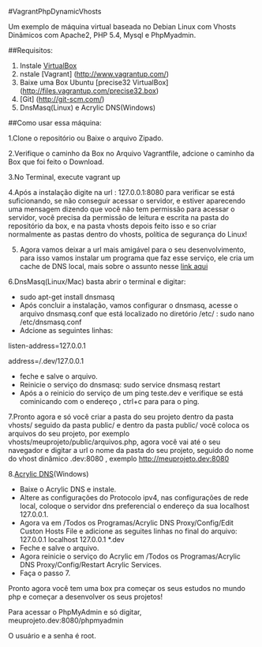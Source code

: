 #VagrantPhpDynamicVhosts

Um exemplo de máquina virtual baseada no Debian Linux com Vhosts Dinâmicos com Apache2, PHP 5.4, Mysql e PhpMyadmin.

##Requisitos:

1.	Instale [VirtualBox](https://www.virtualbox.org/wiki/Downloads)
2.	nstale [Vagrant] (http://www.vagrantup.com/)
3.	Baixe uma Box Ubuntu [precise32 VirtualBox] (http://files.vagrantup.com/precise32.box)
4.	[Git] (http://git-scm.com/)
5.	DnsMasq(Linux) e Acrylic DNS(Windows)

##Como usar essa máquina:

1.Clone o repositório ou Baixe o arquivo Zipado.

2.Verifique o caminho da Box no Arquivo Vagrantfile, adcione o caminho da Box que foi feito o Download.

3.No Terminal, execute vagrant up

4.Após a instalação digite na url : 127.0.0.1:8080 para verificar se está suficionando, se não conseguir acessar o servidor, 
e estiver aparecendo uma mensagem dizendo que você não tem permissão para acessar o servidor, você precisa da permissão
de leitura e escrita na pasta do repositório da box, e na pasta vhosts depois feito isso e so criar normalmente as 
pastas dentro do vhosts, política de segurança do Linux!

5. Agora vamos deixar a url mais amigável para o seu desenvolvimento, para isso vamos instalar um programa que faz esse serviço, 
ele cria um cache de DNS local, mais sobre o assunto nesse [link aqui](http://blog.davidsonpaulo.com/2012/08/como-usar-o-dnsmasq-para-criar-um-cache-de-dns-local.html)

6.DnsMasq(Linux/Mac) basta abrir o terminal e digitar: 
* sudo apt-get install dnsmasq
* Após concluir a instalação, vamos configurar o dnsmasq, acesse o arquivo dnsmasq.conf que está localizado no diretório /etc/ : sudo nano /etc/dnsmasq.conf
* Adcione as seguintes linhas: 

listen-address=127.0.0.1

address=/.dev/127.0.0.1

* feche e salve o arquivo.
* Reinicie o serviço do dnsmasq: sudo service dnsmasq restart
* Após a o reinicio do serviço  de um ping teste.dev e verifique se está cominicando com o endereço , ctrl+c para para o ping.

7.Pronto agora e só você criar a pasta do seu projeto dentro da pasta vhosts/ seguido da pasta public/ e dentro da pasta public/ você coloca os arquivos do seu projeto, por exemplo vhosts/meuprojeto/public/arquivos.php, agora você vai até o seu navegador e digitar a url o nome da pasta do seu projeto, seguido do nome do vhost dinâmico .dev:8080 , exemplo http://meuprojeto.dev:8080

8.[Acrylic DNS](http://sourceforge.net/projects/acrylic/)(Windows)
* Baixe o Acrylic DNS e instale.
* Altere as configurações do Protocolo ipv4, nas configurações de rede local, coloque o servidor dns preferencial o endereço da sua localhost 127.0.0.1.
* Agora va em /Todos os Programas/Acrylic DNS Proxy/Config/Edit Custon Hosts File e adicione as seguites linhas no final do arquivo: 
127.0.0.1 localhost
127.0.0.1 *.dev
* Feche e salve o arquivo.
* Agora reinicie o serviço do Acrylic em /Todos os Programas/Acrylic DNS Proxy/Config/Restart Acrylic Services.
* Faça o passo 7.

Pronto agora você tem uma box pra começar os seus estudos no mundo php e começar a desenvolver os seus projetos!

Para acessar o PhpMyAdmin e só digitar, meuprojeto.dev:8080/phpmyadmin

O usuário e a senha é root.
